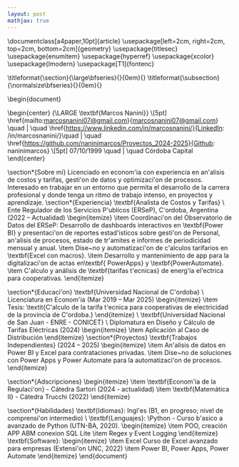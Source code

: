 ```yaml
---
layout: post
mathjax: true
---
```


\documentclass[a4paper,10pt]{article}
\usepackage[left=2cm, right=2cm, top=2cm, bottom=2cm]{geometry}
\usepackage{titlesec}
\usepackage{enumitem}
\usepackage{hyperref}
\usepackage{xcolor}
\usepackage{lmodern}
\usepackage[T1]{fontenc}

\titleformat{\section}{\large\bfseries}{}{0em}{}
\titleformat{\subsection}{\normalsize\bfseries}{}{0em}{}


\begin{document}

\begin{center}
    {\LARGE \textbf{Marcos Nanini}} \\[5pt]
    \href{mailto:marcosnanini07@gmail.com}{marcosnanini07@gmail.com} \quad | \quad
    \href{https://www.linkedin.com/in/marcosnanini/}{LinkedIn: /in/marcosnanini/}\quad | \quad
    \href{https://github.com/naninimarcos/Proyectos_2024-2025}{Github: naninimarcos}
\\[5pt]
    07/10/1999 \quad | \quad Córdoba Capital
\end{center}

\section*{Sobre mí}
Licenciado en econom\'ia con experiencia en an\'alisis de costos y tarifas, gesti\'on de datos y optimizaci\'on de procesos. Interesado en trabajar en un entorno que permita el desarrollo de la carrera profesional y donde tenga un ritmo de trabajo intenso, en proyectos y aprendizaje.
\section*{Experiencia}
\textbf{Analista de Costos y Tarifas} \\
Ente Regulador de los Servicios P\'ublicos (ERSeP), C\'ordoba, Argentina (2022 – Actualidad)
\begin{itemize}
    \item Coordinaci\'on del Observatorio de Datos del ERSeP: Desarrollo de dashboards interactivos en \textbf{Power BI} y presentaci\'on de reportes estad\'isticos sobre gesti\'on de Personal, an\'alisis de procesos, estado de tr\'amites e informes de periodicidad mensual y anual.
    \item Dise\~no y automatizaci\'on de c\'alculos tarifarios en \textbf{Excel con macros}.
    \item Desarrollo y mantenimiento de app para la digitalizaci\'on de actas en\textbf{ PowerApps} y \textbf{PowerAutomate}.
    \item C\'alculo y análisis de \textbf{tarifas t\'ecnicas} de energ\'ia el\'ectrica para cooperativas.
\end{itemize}

\section*{Educaci\'on}
\textbf{Universidad Nacional de C\'ordoba} \\
Licenciatura en Econom\'ia (Mar 2019 – Mar 2025)
\begin{itemize}
    \item Tesis: \textit{C\'alculo de la tarifa t\'ecnica para cooperativas de electricidad de la provincia de C\'ordoba.}
\end{itemize}
\\
\textbf{Universidad Nacional de San Juan - ENRE - CONICET} \\
 Diplomatura en Diseño y Cálculo de Tarifas Eléctricas (2024)
 \begin{itemize}
 \item Aplicación al Caso de Distribución 
\end{itemize}
\section*{Proyectos}
\textbf{Trabajos Independientes} (2024 – 2025) 
\begin{itemize} 
\item An\'alisis de datos en Power BI y Excel para contrataciones privadas.
    \item Dise\~no de soluciones con Power Apps y Power Automate para la automatizaci\'on de procesos.
\end{itemize}

\section*{Adscripciones}
\begin{itemize}
    \item \textbf{Econom\'ia de la Regulaci\'on} - Cátedra Sartori (2024 - actualidad)
    \item \textbf{Matemática II} - Cátedra Trucchi (2022)
\end{itemize}

\section*{Habilidades}
\textbf{Idiomas}: Ingl\'es (B1, en progreso; nivel de comprensi\'on intermedio) \\
\textbf{Lenguajes}: \\Python - Curso b\'asico a avanzado de Python (UTN-BA, 2020).
\begin{itemize}
    \item POO, creación APP ABM conexion SQL Lite
    \item Regex y Event Logging
\end{itemize}
\textbf{Software}:
\begin{itemize}
    \item Excel Curso de Excel avanzado para empresas (Extensi\'on UNC, 2022) 
    \item Power BI, Power Apps, Power Automate 
\end{itemize}
\end{document}

